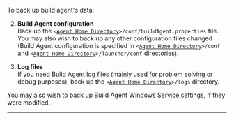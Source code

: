 [//]: # (title: Backing up Build Agent's Data)
[//]: # (auxiliary-id: Backing up Build Agent's Data)

To back up build agent's data: 

	
2. __Build Agent configuration__   
Back up the `<`[`Agent Home Directory`](agent-home-directory.md)`>/conf/buildAgent.properties` file.   
You may also wish to back up any other configuration files changed (Build Agent configuration is specified in `<`[`Agent Home Directory`](agent-home-directory.md)`>/conf` and `<`[`Agent Home Directory`](agent-home-directory.md)`>/launcher/conf` directories).
	
4. __Log files__   
If you need Build Agent log files (mainly used for problem solving or debug purposes), back up the `<`[`Agent Home Directory`](agent-home-directory.md)`>/logs` directory.

<note>

You may also wish to back up Build Agent Windows Service settings, if they were modified.
</note>

__ __